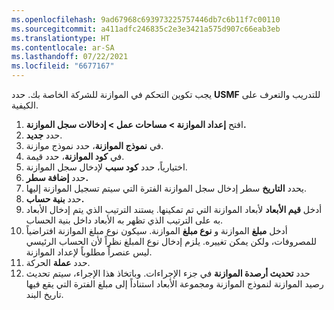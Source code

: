 ```yaml
---
ms.openlocfilehash: 9ad67968c693973225757446db7c6b11f7c00110
ms.sourcegitcommit: a411adfc246835c2e3e3421a575d907c66eab3eb
ms.translationtype: HT
ms.contentlocale: ar-SA
ms.lasthandoff: 07/22/2021
ms.locfileid: "6677167"
---
```

يجب تكوين التحكم في الموازنة للشركة الخاصة بك. حدد **USMF** للتدريب والتعرف على الكيفية.

1.  افتح **إعداد الموازنة > مساحات عمل > إدخالات سجل الموازنة.**
2.  حدد **جديد‎**.
3.  في **نموذج الموازنة**، حدد نموذج موازنة.
4.  في **كود الموازنة**، حدد قيمة.
5.  اختيارياً، حدد **كود سبب** لإدخال سجل الموازنة.
6.  حدد **إضافة سطر.**
7.  يحدد **التاريخ** سطر إدخال سجل الموازنة الفترة التي سيتم تسجيل الموازنة إليها.
8.  حدد **بنية حساب.**
9.  أدخل **قيم الأبعاد** لأبعاد الموازنة التي تم تمكينها.
    يستند الترتيب الذي يتم إدخال الأبعاد به على الترتيب الذي تظهر به الأبعاد داخل بنية الحساب.
10. أدخل **مبلغ** الموازنة و **نوع مبلغ** الموازنة. سيكون نوع مبلغ الموازنة افتراضياً للمصروفات، ولكن يمكن تغييره. يلزم إدخال نوع المبلغ نظراً لأن الحساب الرئيسي ليس عنصراً مطلوباً لإعداد الموازنة.
11. حدد **عملة** الحركة.
12. حدد **تحديث أرصدة الموازنة** في جزء الإجراءات. وباتخاذ هذا الإجراء، سيتم تحديث رصيد الموازنة لنموذج الموازنة ومجموعة الأبعاد استناداً إلى مبلغ الفترة التي يقع فيها تاريخ البند.
